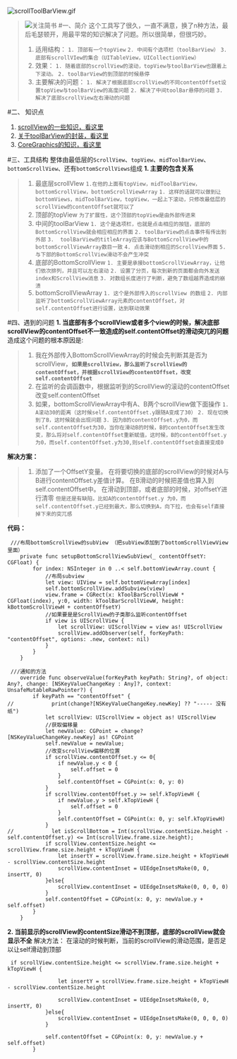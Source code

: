 ![scrollToolBarView.gif](http://upload-images.jianshu.io/upload_images/4185621-24aec367acb951dc.gif?imageMogr2/auto-orient/strip)


>![关注简书](http://www.jianshu.com/p/880d5e7969ca)
#一、简介
这个工具写了很久，一直不满意，换了n种方法，最后毛瑟顿开，用最平常的知识解决了问题。所以很简单，但很巧妙。
> 1. 适用结构： 
`1. 顶部有一个topView`
`2. 中间有个选项栏（toolBarView）`
`3. 底部有scrollVIew的集合（UITableView，UICollectionView）`
>2. 效果：
`1. 随着底部的scrollView的滚动，topView与toolBarView也跟着上下滚动。`
`2. toolBarView的到顶部的时候悬停`
>3. 主要解决的问题：
`1. 解决了根据底部scrollView的不同contentOffset设置topView与toolBarView的高度问题`
`2. 解决了中间toolBar悬停的问题`
`3. 解决了底部scrollView左右滑动的问题`

#二、 知识点
1. [scrollView的一些知识，看这里](http://www.jianshu.com/p/eec5cff64024)
2. [关于toolBarView的封装，看这里](http://www.jianshu.com/p/327d2e7fd19b)
3. [CoreGraphics的知识，看这里]()

#三、工具结构
整体由最低层的`ScrollView`、`topView`、`midToolBarView`、`bottomScrollView`、还有`bottomScrollViews`组成
**1. 主要的包含关系**
>1. 最底层scrollVIew
`1.在他的上面有topView，midToolBarView，bottomScrollView，bottomScrollViewArray`
`1. 这样的话就可以做到让bottomViews，midToolBarView，topView，一起上下滚动，只修改最低层的scrollView的contentOffset就可以了`
>2. 顶部的topView
`为了扩展性，这个顶部的topView是由外部传进来`
>3. 中间的toolBarView
`1. 这个是选项栏，也就是点击相应的按钮，底部的BottomScrollView就会相应相应的界面`
`2. toolBarView的点击事件有传出到外部`
`3.  toolBarView的titleArray应该与BottomScrollView中的bottomScrollViewArray数目一致`
`4. 点击滑动到相应的ScrollView界面`
`5. 与下部的BottomScrollView滑动不会产生冲突`
>4. 底部的BottomScrollView
`1. 主要是承接bottomScrollViewArray，让他们依次排列，并且可以左右滚动`
`2. 设置了分页，每次到新的页面都会向外发送index和ScrollView消息`
`3. 对数组长度进行了判断，避免了数组越界造成的崩溃`
>5. bottomScrollViewArray
`1. 这个是外部传入的scrollView 的数组`
`2. 内部监听了bottomScrollViewArray元素的contentOffset，对self.contentOffset进行设置，达到联动效果`

#四、遇到的问题
**1. 当底部有多个scrollView或者多个view的时候，解决底部scrollView的contentOffset不一致造成的self.contentOffset的滑动突兀的问题**
造成这个问题的根本原因是:
>1. 我在外部传入BottomScrollViewArray的时候会先判断其是否为scrollView，**`如果是scrollView，那么监听了scrollView的contentOffset，并根据scrollView的contentOffset，改变self.contentOffset`**
>2. 在监听的会调函数中，根据监听到的ScrollView的滚动的contentOffset改变self.contentOffset
>3. 如果，bottomScrollViewArray中有A、B两个scrollView做下面操作
 `1. A滚动30的距离（这时候self.contentOffset.y跟随A变成了30）`
`2. 现在切换到了B，这时候就会出现问题`
`3. 因为B的contentOffset.y为0，而self.contentOffset为30，当你在滑动B的时候，B的contentOffset发生改变，那么将对self.contentOffset重新赋值，这时候，B的contentOffset.y为0，而self.contentOffset.y为30,则self.contentOffset会直接变成0`

**解决方案：**
>1. 添加了一个OffsetY变量。
在将要切换的底部的scrollView的时候对A与B进行contentOffset.y差值计算。
在B滑动的时候把差值也算入到self.contentOffset中。
在滑动到顶部，或者底部的时候，对offsetY进行清零
`但是还是有缺陷，比如A的contentOffset.y 为0，而self.contentOffset.y已经到最大，那么切换到A，向下拉，也会有self直接掉下来的突兀感`



**代码：**
````
 ///布局bottomScrollView的subView （把subView添加到了bottomScrollViewView里面）
    private func setupBottomScrollViewSubView(_ contentOffsetY: CGFloat) {
        for index: NSInteger in 0 ..< self.bottomViewArray.count {
            //布局subview
            let view: UIView = self.bottomViewArray[index]
            self.bottomScrollView.addSubview(view)
            view.frame = CGRect(x: kToolBarScrollViewW * CGFloat(index), y:0, width: kToolBarScrollViewW, height: kBottomScrollViewH + contentOffsetY)
            //如果要是是ScrollView的子类那么监听contentOffset
            if view is UIScrollView {
                let scrollView: UIScrollView = view as! UIScrollView
                scrollView.addObserver(self, forKeyPath: "contentOffset", options: .new, context: nil)
            }
        }
    }

 ///通知的方法
    override func observeValue(forKeyPath keyPath: String?, of object: Any?, change: [NSKeyValueChangeKey : Any]?, context: UnsafeMutableRawPointer?) {
        if keyPath == "contentOffset" {
//            print(change?[NSKeyValueChangeKey.newKey] ?? "----- 没有纸")
            let scrollView: UIScrollView = object as! UIScrollView
            //获取偏移量
            let newValue: CGPoint = change?[NSKeyValueChangeKey.newKey] as! CGPoint
            self.newValue = newValue;
            //改变scrollView偏移的位置
            if scrollView.contentOffset.y <= 0{
                if newValue.y < 0 {
                    self.offset = 0
                }
                self.contentOffset = CGPoint(x: 0, y: 0)
            }
            if scrollView.contentOffset.y >= self.kTopViewH {
                if newValue.y > self.kTopViewH {
                    self.offset = 0
                }  
                self.contentOffset = CGPoint(x: 0, y: self.kTopViewH)
            }
//            let isScrollBottom = Int(scrollView.contentSize.height - self.contentOffset.y) <= Int(scrollView.frame.size.height);
            if scrollView.contentSize.height <= scrollView.frame.size.height + kTopViewH {   
                let insertY = scrollView.frame.size.height + kTopViewH - scrollView.contentSize.height   
                scrollView.contentInset = UIEdgeInsetsMake(0, 0, insertY, 0)
            }else{
                scrollView.contentInset = UIEdgeInsetsMake(0, 0, 0, 0)
            }
            self.contentOffset = CGPoint(x: 0, y: newValue.y + self.offset)
        }
    }
````

**2. 当前显示的scrollView的contentSize滑动不到顶部，底部的scrollView就会显示不全**
解决方法：
在滚动的时候判断，当前的scrollView的滑动范围，是否足以让self滑动到顶部
```
 if scrollView.contentSize.height <= scrollView.frame.size.height + kTopViewH {
                
                let insertY = scrollView.frame.size.height + kTopViewH - scrollView.contentSize.height
                
                scrollView.contentInset = UIEdgeInsetsMake(0, 0, insertY, 0)
            }else{
                scrollView.contentInset = UIEdgeInsetsMake(0, 0, 0, 0)
            }
            
            self.contentOffset = CGPoint(x: 0, y: newValue.y + self.offset)
        }
````
